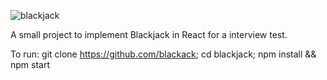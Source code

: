 ![blackjack](https://imgur.com/9pLY6tP)

A small project to implement Blackjack in React for a interview test. 

To run: git clone https://github.com/blackack; cd blackjack; npm install && npm start
